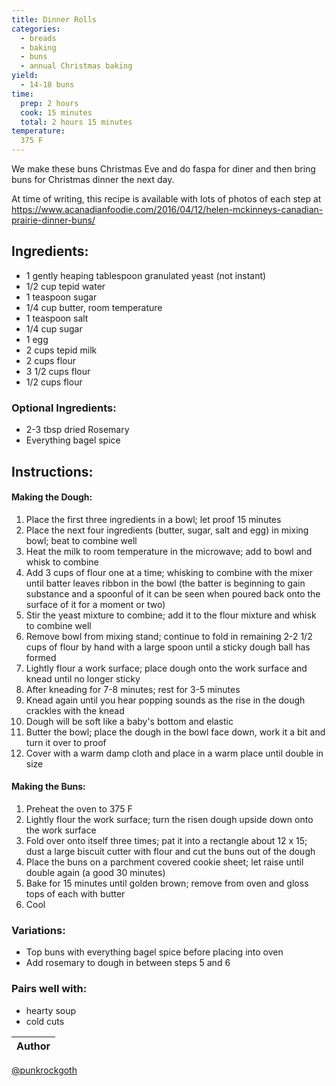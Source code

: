 ```yaml
---
title: Dinner Rolls
categories:
  - breads
  - baking
  - buns
  - annual Christmas baking
yield:
  - 14-18 buns
time:  
  prep: 2 hours
  cook: 15 minutes
  total: 2 hours 15 minutes
temperature:
  375 F
---
```

We make these buns Christmas Eve and do faspa for diner and then bring buns for Christmas dinner the next day.

At time of writing, this recipe is available with lots of photos of each step at https://www.acanadianfoodie.com/2016/04/12/helen-mckinneys-canadian-prairie-dinner-buns/

## Ingredients:
* 1 gently heaping tablespoon granulated yeast (not instant)
* 1/2 cup tepid water
* 1 teaspoon sugar
* 1/4 cup butter, room temperature
* 1 teaspoon salt
* 1/4 cup sugar
* 1 egg
* 2 cups tepid milk
* 2 cups flour
* 3 1/2 cups flour
* 1/2 cups flour

### Optional Ingredients:
* 2-3 tbsp dried Rosemary
* Everything bagel spice
 
## Instructions:
#### Making the Dough:
1. Place the first three ingredients in a bowl; let proof 15 minutes
2. Place the next four ingredients (butter, sugar, salt and egg) in mixing bowl; beat to combine well
3. Heat the milk to room temperature in the microwave; add to bowl and whisk to combine
4. Add 3 cups of flour one at a time; whisking to combine with the mixer until batter leaves ribbon in the bowl (the batter is beginning to gain substance and a spoonful of it can be seen when poured back onto the surface of it for a moment or two)
5. Stir the yeast mixture to combine; add it to the flour mixture and whisk to combine well
6. Remove bowl from mixing stand; continue to fold in remaining 2-2 1/2 cups of flour by hand with a large spoon until a sticky dough ball has formed
7. Lightly flour a work surface; place dough onto the work surface and knead until no longer sticky
8. After kneading for 7-8 minutes; rest for 3-5 minutes
9. Knead again until you hear popping sounds as the rise in the dough crackles with the knead
10. Dough will be soft like a baby's bottom and elastic
11. Butter the bowl; place the dough in the bowl face down, work it a bit and turn it over to proof
12. Cover with a warm damp cloth and place in a warm place until double in size

#### Making the Buns:
1. Preheat the oven to 375 F
2. Lightly flour the work surface; turn the risen dough upside down onto the work surface
3. Fold over onto itself three times; pat it into a rectangle about 12 x 15; dust a large biscuit cutter with flour and cut the buns out of the dough
4. Place the buns on a parchment covered cookie sheet; let raise until double again (a good 30 minutes)
5. Bake for 15 minutes until golden brown; remove from oven and gloss tops of each with butter
6. Cool


### Variations:
* Top buns with everything bagel spice before placing into oven
* Add rosemary to dough in between steps 5 and 6

### Pairs well with:
* hearty soup
* cold cuts

Author |
------ |
[@punkrockgoth](https://github.com/punkrockgoth)
